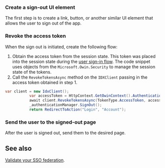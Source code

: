 ### Create a sign-out UI element

The first step is to create a link, button, or another similar UI
element that allows the user to sign out of the app.

### Revoke the access token

When the sign out is initiated, create the following flow:

1. Obtain the access token from the session state. This token was placed into the session state during the [user sign-in flow](/docs/guides/oie-embedded-sdk-use-case-basic-sign-in/aspnet/main/).
The code snippet uses objects from the `Microsoft.Owin.Security` to manage the session state of the tokens.
1. Call the `RevokeTokensAsync` method on the `IDXClient` passing in the access token obtained in step 1.

```csharp
var client = new IdxClient();
           var accessToken = HttpContext.GetOwinContext().Authentication.User.Claims.FirstOrDefault(x => x.Type == "access_token");
           await client.RevokeTokensAsync(TokenType.AccessToken, accessToken.Value);
           _authenticationManager.SignOut();
           return RedirectToAction("Login", "Account");
```

### Send the user to the signed-out page

After the user is signed out, send them to the desired page.

## See also
[Validate your SSO federation](docs/guides/validate-federation/main/).

